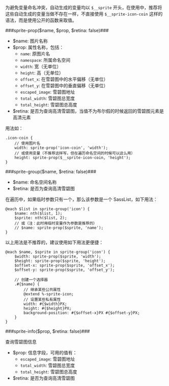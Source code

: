 为避免变量命名冲突，自动生成的变量均以 `$__sprite` 开头，在使用中，推荐将这些自动生成的变量当做不存在一样，不直接使用 `$__sprite-icon-coin` 这样的语法，而是使用公开的函数来取值。

###sprite-prop($name, $prop, $retina: false)###

 - $name: 图片名称
 - $prop: 属性名称，包括：
	 - `name`: 原图片名
	 - `namespace`: 所属命名空间
	 - `width`: 宽（无单位）
	 - `height`: 高（无单位）
	 - `offset_x`: 在雪碧图中的水平偏移（无单位）
	 - `offset_y`: 在雪碧图中的垂直偏移（无单位）
	 - `escaped_image`: 雪碧图地址
	 - `total_width`: 雪碧图总宽度
	 - `total_height`: 雪碧图总高度
 - $retina: 是否为查询高清雪碧图，当值不为布尔假的时候返回的雪碧图元素是高清元素

用法如：

	.icon-coin {
		// 使用图片名
		width: sprite-prop('icon-coin', 'width');
		// 或使用变量（不推荐这样写，但在遍历命名空间的时候可以这么用）
		height: sprite-prop($__sprite-icon-coin, 'height');
	}



###sprite-group($name, $retina: false)###

 - $name: 命名空间名称
 - $retina: 是否为查询高清雪碧图

在遍历中，如果临时参数只有一个，那么该参数是一个 SassList，如下用法：

	@each $list in sprite-group('icon') {
		$name: nth($list, 1);
		$sprite: nth($list, 2);
		// 或（注：此时用临时变量作为参数是推荐的）
		// $name: sprite-prop($sprite, 'name');
	}

以上用法是不推荐的，建议使用如下用法更便捷：

	@each $name, $sprite in sprite-group('icon') {
		$width: sprite-prop($sprite, 'width');
		$height: sprite-prop($sprite, 'height');
		$offset-x: sprite-prop($sprite, 'offset_x');
		$offset-y: sprite-prop($sprite, 'offset_y');

		// 创建一个选择器
		.#{$name} {
			// 继承某些公共属性
			@extend %-sprite-icon;
			// 设置某些私有属性
			width: #{$width}PX;
			height: #{$height}PX;
			background-position: #{$offset-x}PX #{$offset-y}PX;
		}
	}

###sprite-info($prop, $retina: false)###

查询雪碧图信息

 - $prop: 信息字段，可用的值有：
	 - `escaped_image`: 雪碧图地址
	 - `total_width`: 雪碧图总宽度
	 - `total_height`: 雪碧图总高度
 - $retina: 是否为查询高清雪碧图